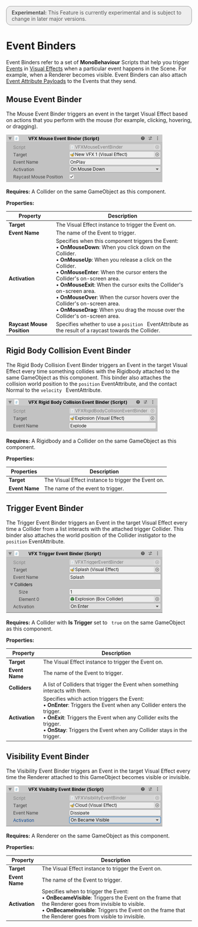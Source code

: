 <div style="border: solid 1px #999; border-radius:12px; background-color:#EEE; padding: 8px; padding-left:14px; color: #555; font-size:14px;"><b>Experimental:</b> This Feature is currently experimental and is subject to change in later major versions.</div>

# Event Binders

Event Binders refer to a set of **MonoBehaviour** Scripts that help you trigger [Events](Events.md) in [Visual Effects](VisualEffectComponent.md) when a particular event happens in the Scene. For example, when a Renderer becomes visible. Event Binders can also attach [Event Attribute Payloads](Events.md#eventattribute-payloads) to the Events that they send.

## Mouse Event Binder

The Mouse Event Binder triggers an event in the target Visual Effect based on actions that you perform with the mouse (for example, clicking, hovering, or dragging).

![](Images/EventBinders-Mouse.png)

**Requires:** A Collider on the same GameObject as this component.

**Properties:**

| **Property**               | **Description**                                              |
| -------------------------- | ------------------------------------------------------------ |
| **Target**                 | The Visual Effect instance to trigger the Event on.          |
| **Event Name**             | The name of the Event to trigger.                            |
| **Activation**             | Specifies when this component triggers the Event:<br/>&#8226; **OnMouseDown**: When you click down on the Collider.<br/>&#8226; **OnMouseUp**: When you release a click on the Collider.<br/>&#8226; **OnMouseEnter**: When the cursor enters the Collider's on-screen area.<br/>&#8226; **OnMouseExit**: When the cursor exits the Collider's on-screen area.<br/>&#8226; **OnMouseOver**: When the cursor hovers over the Collider's on-screen area.<br/>&#8226; **OnMouseDrag**: When you drag the mouse over the Collider's on-screen area. |
| **Raycast Mouse Position** | Specifies whether to use a `position ` EventAttribute as the result of a raycast towards the Collider. |

## Rigid Body Collision Event Binder

The Rigid Body Collision Event Binder triggers an Event in the target Visual Effect every time something collides with the Rigidbody attached to the same GameObject as this component. This binder also attaches the collision world position to the `position` EventAttribute, and the contact Normal to the `velocity ` EventAttribute.



![](Images/EventBinders-RBCollision.png)

**Requires:** A Rigidbody and a Collider on the same GameObject as this component.

**Properties:**

| **Properties** | **Description**                                     |
| -------------- | --------------------------------------------------- |
| **Target**     | The Visual Effect instance to trigger the Event on. |
| **Event Name** | The name of the event to trigger.                   |

## Trigger Event Binder

The Trigger Event Binder triggers an Event in the target Visual Effect every time a Collider from a list interacts with the attached trigger Collider. This binder also attaches the world position of the Collider instigator to the `position` EventAttribute.

![](Images/EventBinders-Trigger.png)

**Requires:** A Collider with **Is Trigger** set to ` true` on the same GameObject as this component.

**Properties:**

| **Property**   | **Description**                                              |
| -------------- | ------------------------------------------------------------ |
| **Target**     | The Visual Effect instance to trigger the Event on.          |
| **Event Name** | The name of the Event to trigger.                            |
| **Colliders**  | A list of Colliders that trigger the Event when something interacts with them. |
| **Activation** | Specifies which action triggers the Event:<br/>&#8226; **OnEnter**: Triggers the Event when any Collider enters the trigger.<br/>&#8226; **OnExit**: Triggers the Event when any Collider exits the trigger.<br/>&#8226; **OnStay**: Triggers the Event when any Collider stays in the trigger. |

## Visibility Event Binder

The Visibility Event Binder triggers an Event in the target Visual Effect every time the Renderer attached to this GameObject becomes visible or invisible.

![](Images/EventBinders-Visibility.png)

**Requires:** A Renderer on the same GameObject as this component.

**Properties:**

| **Property**   | **Description**                                              |
| -------------- | ------------------------------------------------------------ |
| **Target**     | The Visual Effect instance to trigger the Event on.          |
| **Event Name** | The name of the Event to trigger.                            |
| **Activation** | Specifies when to trigger the Event:<br/>&#8226; **OnBecameVisible**: Triggers the Event on the frame that the Renderer goes from invisible to visible.<br/>&#8226; **OnBecameInvisible**: Triggers the Event on the frame that the Renderer goes from visible to invisible. |
